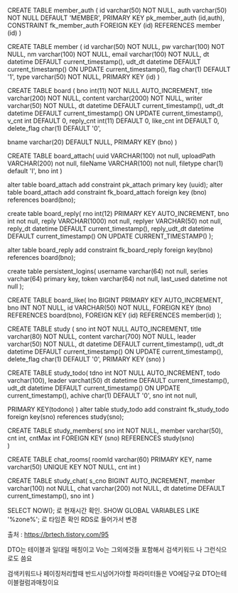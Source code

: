 CREATE TABLE member_auth (
  id varchar(50) NOT NULL,
  auth varchar(50) NOT NULL DEFAULT 'MEMBER',
  PRIMARY KEY pk_member_auth (id,auth),
  CONSTRAINT fk_member_auth FOREIGN KEY (id) REFERENCES member (id)
) 

CREATE TABLE member (
  id varchar(50) NOT NULL,
  pw varchar(100) NOT NULL,
  nm varchar(100) NOT NULL,
  email varchar(100) NOT NULL,
  dt datetime DEFAULT current_timestamp(),
  udt_dt datetime DEFAULT current_timestamp() ON UPDATE current_timestamp(),
  flag char(1) DEFAULT '1',
  type varchar(50) NOT NULL,
  PRIMARY KEY (id)
)


CREATE TABLE board (
  bno int(11) NOT NULL AUTO_INCREMENT,
  title varchar(200) NOT NULL,
  content varchar(2000) NOT NULL,
  writer varchar(50) NOT NULL,
  dt datetime DEFAULT current_timestamp(),
  udt_dt datetime DEFAULT current_timestamp() ON UPDATE current_timestamp(),
  v_cnt int DEFAULT 0,
  reply_cnt int(11) DEFAULT 0,
  like_cnt int DEFAULT 0,
  delete_flag char(1) DEFAULT '0',
  
  bname varchar(20) DEFAULT NULL,
  PRIMARY KEY (bno)
)



CREATE TABLE board_attach(
  uuid VARCHAR(100) not null,
  uploadPath VARCHAR(200) not null,
  fileName VARCHAR(100) not null,
  filetype char(1) default 'I',
  bno int
)

alter table board_attach add constraint pk_attach primary key (uuid);
alter table board_attach add constraint fk_board_attach foreign key (bno) references board(bno);




create table board_reply(
  rno int(12) PRIMARY KEY AUTO_INCREMENT,
  bno int not null,
  reply VARCHAR(1000) not null,
  replyer VARCHAR(50) not null,
  reply_dt datetime DEFAULT current_timestamp(),
  reply_udt_dt datetime DEFAULT current_timestamp() ON UPDATE CURRENT_TIMESTAMP()
);

alter table board_reply add constraint fk_board_reply
foreign key(bno) references board(bno);


create table persistent_logins(
  username varchar(64) not null,
  series varchar(64) primary key,
  token varchar(64) not null,
  last_used datetime not null
);

CREATE TABLE board_like(
lno BIGINT PRIMARY KEY AUTO_INCREMENT,
bno INT NOT NULL,
id VARCHAR(50) NOT NULL,
FOREIGN KEY (bno) REFERENCES board(bno),
FOREIGN KEY (id) REFERENCES member(id)
);


CREATE TABLE study (
  sno int NOT NULL AUTO_INCREMENT, 
  title varchar(80) NOT NULL,
  content varchar(700) NOT NULL,
  leader varchar(50) NOT NULL,
  dt datetime DEFAULT current_timestamp(),
  udt_dt datetime DEFAULT current_timestamp() ON UPDATE current_timestamp(),
  delete_flag char(1) DEFAULT '0',
  PRIMARY KEY (sno)
)

CREATE TABLE study_todo(
  tdno int NOT NULL AUTO_INCREMENT,
  todo varchar(100),
  leader varchat(50)
  dt datetime DEFAULT current_timestamp(),
  udt_dt datetime DEFAULT current_timestamp() ON UPDATE current_timestamp(),
  achive char(1) DEFAULT '0',
  sno int not null,

  PRIMARY KEY(todono)
)
alter table study_todo add constraint fk_study_todo foreign key(sno) references study(sno);

CREATE TABLE study_members(
  sno int NOT NULL,
  member varchar(50),
  cnt int,
  cntMax int 
  FOREIGN KEY (sno) REFERENCES study(sno)  
)

CREATE TABLE chat_rooms(
  roomId varchar(60) PRIMARY KEY,
  name varchar(50) UNIQUE KEY NOT NULL,
  cnt int
)

CREATE TABLE study_chat(
  s_cno BIGINT AUTO_INCREMENT,
  member varchar(100) not NULL,
  chat varchar(200) not NULL,
  dt datetime DEFAULT current_timestamp(),
  sno int 
)

SELECT NOW(); 로 현재시간 확인.
SHOW GLOBAL VARIABLES LIKE '%zone%'; 로 타임존 확인
RDS로 들어가서 변경

출처 : https://brtech.tistory.com/95


DTO는 테이블과 일대일 매칭이고 Vo는 그외에것들 포함해서 검색키워드 나 그런식으로도 씀요 

검색키워드나 페이징처리할때 반드시넘어가야할 파라미터들은 VO에담구요 DTO는테이블컬럼과매칭이요